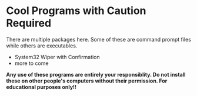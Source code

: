 # Cool Programs with Caution Required

There are multiple packages here. Some of these are command prompt files while others are executables.

- System32 Wiper with Confirmation
- more to come

**Any use of these programs are entirely your responsiblity. Do not install these on other people's computers without their permission. For educational purposes only!!**
